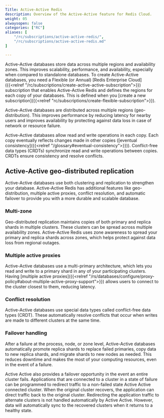 ```yaml
---
Title: Active-Active Redis
description: Overview of the Active-Active feature for Redis Cloud.
weight: 05
alwaysopen: false
categories: ["RC"]
aliases: [
    "/rc/subscriptions/active-active-redis/",
    "/rc/subscriptions/active-active-redis.md"
]

---
```


Active-Active databases store data across multiple regions and availability zones.  This improves scalability, performance, and availability, especially when compared to standalone databases.
To create Active-Active databases, you need a Flexible (or Annual) [Redis Enterprise Cloud]({{<relref "/rc/subscriptions/create-active-active-subscription">}}) subscription that enables Active-Active Redis and defines the regions for each copy of your databases.  This is defined when you [create a new subscription]({{<relref "rc/subscriptions/create-flexible-subscription">}}).

Active-Active databases are distributed across multiple regions (geo-distribution).  This improves performance by reducing latency for nearby users and improves availability by protecting against data loss in case of network or resource failure.

Active-Active databases allow read and write operations in each copy.  Each copy eventually reflects changes made in other copies ([eventual consistency]({{<relref "/glossary#eventual-consistency">}})).  Conflict-free data types (CRDTs) synchronize read and write operations between copies.  CRDTs ensure consistency and resolve conflicts.

## Active-Active geo-distributed replication

Active-Active databases use both clustering and replication to strengthen your database. Active-Active Redis has additional features like geo-distribution, multiple active proxies, conflict resolution, and automatic failover to provide you with a more durable and scalable database.

### Multi-zone

Geo-distributed replication maintains copies of both primary and replica shards in multiple clusters. These clusters can be spread across multiple availability zones. Active-Active Redis uses zone awareness to spread your primary and replica shards across zones, which helps protect against data loss from regional outages.

### Multiple active proxies

Active-Active databases use a multi-primary architecture, which lets you read and write to a primary shard in any of your participating clusters. Having [multiple active proxies]({{<relref "/rs/databases/configure/proxy-policy#about-multiple-active-proxy-support">}}) allows users to connect to the cluster closest to them, reducing latency.

### Conflict resolution

Active-Active databases use special data types called conflict-free data types (CRDT). These automatically resolve conflicts that occur when writes are made to different clusters at the same time.

### Failover handling

After a failure at the process, node, or zone level, Active-Active databases automatically promote replica shards to replace failed primaries, copy data to new replica shards, and migrate shards to new nodes as needed. This reduces downtime and makes the most of your computing resources, even in the event of a failure.  

Active Active also provides a failover opportunity in the event an entire cluster fails.  Applications that are connected to a cluster in a state of failure can be programmed to redirect traffic to a non-failed state Active Active connected cluster.  When the original cluster recovers, the application can direct traffic back to the original cluster.  Redirecting the application traffic to alternate clusters is not handled automatically by Active Active.  However, data will automatically sync to the recovered clusters when it returns to a healthy state.